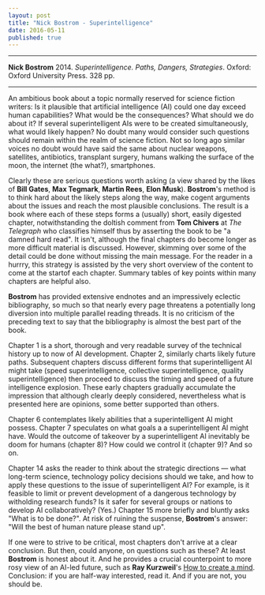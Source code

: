 ```yaml
---
layout: post
title: "Nick Bostrom - Superintelligence"
date: 2016-05-11
published: true
---
```



***
<b>Nick Bostrom</b> 2014. _Superintelligence. Paths, Dangers, Strategies_.  Oxford: Oxford University Press. 328 pp.

***
An ambitious book about a topic normally reserved for science fiction writers: Is it plausible that artificial intelligence (AI) could one day exceed human capabilities? What would be the consequences?  What should we do about it?  If several superintelligent AIs were to be created simultaneously, what would likely happen? No doubt many would consider such questions should remain within the realm of science fiction. Not so long ago similar voices no doubt would have said the same about nuclear weapons, satellites, antibiotics, transplant surgery, humans walking the surface of the moon, the internet (the what?), smartphones.  

Clearly these are serious questions worth asking (a view shared by the likes of **Bill Gates**, **Max Tegmark**, **Martin Rees**, **Elon Musk**).  **Bostrom**'s method is to think hard about the likely steps along the way, make cogent arguments about the issues and reach the most plausible conclusions.  The result is a book where each of these steps forms a (usually) short, easily digested chapter, notwithstanding the doltish comment from **Tom Chivers** at _The Telegraph_ who classifies himself thus by asserting the book to be "a damned hard read".  It isn't, although the final chapters do become longer as more difficult material is discussed. However, skimming over some of the detail could be done without missing the main message.  For the reader in a hurrry, this strategy is assisted by the very short overview of the content to come at the startof each chapter.  Summary tables of key points within many chapters are helpful also. 

**Bostrom** has provided extensive endnotes and an impressively eclectic bibliography, so much so that nearly every page threatens a potentially long diversion into multiple parallel reading threads. It is no criticism of the preceding text to say that the bibliography is almost the best part of the book.  

Chapter 1 is a short, thorough and very readable survey of the technical history up to now of AI development. Chapter 2, similarly charts likely future paths.  Subsequent chapters discuss different forms that superintelligent AI might take (speed superintelligence, collective superintelligence, quality superintelligence) then proceed to discuss the timing and speed of a future intelligence explosion.  These early chapters gradually accumulate the impression that although clearly deeply considered, nevertheless what is presented here are opinions, some better supported than others.   

Chapter 6 contemplates likely abilities that a superintelligent AI might possess.  Chapter 7 speculates on what goals a a superintelligent AI might have.  Would the outcome of takeover by a superintelligent AI inevitably be doom for humans (chapter 8)?   How could we control it (chapter 9)?  And so on.  

Chapter 14 asks the reader to think about the strategic directions &mdash; what long-term science, technology policy decisions should we take, and how to apply these questions to the issue of superintelligent AI?  For example, is it feasible to limit or prevent development of a dangerous technology by witholding research funds? Is it safer for several groups or nations to develop AI collaboratively? (Yes.)  Chapter 15 more briefly and bluntly asks "What is to be done?". At risk of ruining the suspense, **Bostrom**'s answer: "Will the best of human nature please stand up".

If one were to strive to be critical, most chapters don't arrive at a clear conclusion.  But then, could anyone, on questions such as these? At least **Bostrom** is honest about it.  And he provides a crucial counterpoint to more rosy view of an AI-led future, such as **Ray Kurzweil**'s <a href="http://timeteam.github.io/blog/2015/09/01/How-to-create-a-mind">How to create a mind</a>. Conclusion: if you are half-way interested, read it.  And if you are not, you should be.

